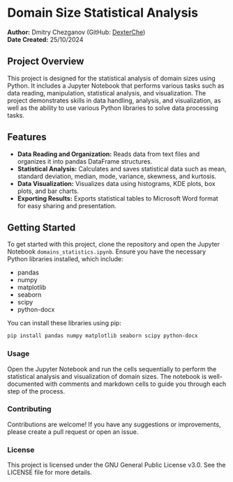 # Domain Size Statistical Analysis

**Author:** Dmitry Chezganov (GitHub: [DexterChe](https://github.com/DexterChe))  
**Date Created:** 25/10/2024

## Project Overview

This project is designed for the statistical analysis of domain sizes using Python. It includes a Jupyter Notebook that performs various tasks such as data reading, manipulation, statistical analysis, and visualization. The project demonstrates skills in data handling, analysis, and visualization, as well as the ability to use various Python libraries to solve data processing tasks.

## Features

- **Data Reading and Organization:** Reads data from text files and organizes it into pandas DataFrame structures.
- **Statistical Analysis:** Calculates and saves statistical data such as mean, standard deviation, median, mode, variance, skewness, and kurtosis.
- **Data Visualization:** Visualizes data using histograms, KDE plots, box plots, and bar charts.
- **Exporting Results:** Exports statistical tables to Microsoft Word format for easy sharing and presentation.

## Getting Started

To get started with this project, clone the repository and open the Jupyter Notebook `domains_statistics.ipynb`. Ensure you have the necessary Python libraries installed, which include:

- pandas
- numpy
- matplotlib
- seaborn
- scipy
- python-docx

You can install these libraries using pip:

```bash
pip install pandas numpy matplotlib seaborn scipy python-docx
```

### Usage
Open the Jupyter Notebook and run the cells sequentially to perform the statistical analysis and visualization of domain sizes. The notebook is well-documented with comments and markdown cells to guide you through each step of the process.

### Contributing
Contributions are welcome! If you have any suggestions or improvements, please create a pull request or open an issue.

### License
This project is licensed under the GNU General Public License v3.0. See the LICENSE file for more details.
